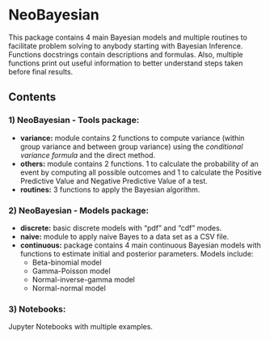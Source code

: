 # NeoBayesian

This package contains 4 main Bayesian models and multiple routines to facilitate problem solving to anybody starting with Bayesian Inference. Functions docstrings contain descriptions and formulas. Also, multiple functions print out useful information to better understand steps taken before final results.

## Contents

### 1) NeoBayesian - Tools package:

- **variance:** module contains 2 functions to compute variance (within group variance and between group variance) using the *conditional variance formula* and the direct method.
- **others:** module contains 2 functions. 1 to calculate the probability of an event by computing all possible outcomes and 1 to calculate the Positive Predictive Value and Negative Predictive Value of a test.
- **routines:** 3 functions to apply the Bayesian algorithm. 

### 2) NeoBayesian - Models package:

- **discrete:** basic discrete models with “pdf” and “cdf” modes.
- **naive:** module to apply naive Bayes to a data set as a CSV file.
- **continuous:** package contains 4 main continuous Bayesian models with functions to estimate initial and posterior parameters. Models include:
  * Beta-binomial model
  * Gamma-Poisson model
  * Normal-inverse-gamma model
  * Normal-normal model
  
### 3) Notebooks:

Jupyter Notebooks with multiple examples. 



